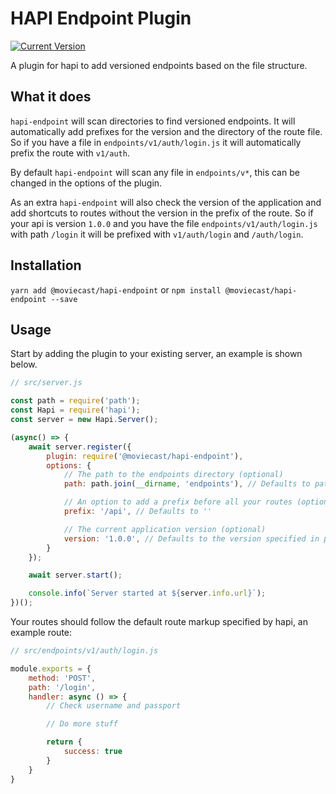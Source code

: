 # HAPI Endpoint Plugin
[![Current Version](https://img.shields.io/npm/v/@moviecast/hapi-endpoint.svg)](https://www.npmjs.com/package/@moviecast/hapi-endpoint)

A plugin for hapi to add versioned endpoints based on the file structure.

## What it does
`hapi-endpoint` will scan directories to find versioned endpoints. It will automatically add prefixes for the version and the directory of the route file. So if you have a file in `endpoints/v1/auth/login.js` it will automatically prefix the route with `v1/auth`.

By default `hapi-endpoint` will scan any file in `endpoints/v*`, this can be changed in the options of the plugin.

As an extra `hapi-endpoint` will also check the version of the application and add shortcuts to routes without the version in the prefix of the route. So if your api is version `1.0.0` and you have the file `endpoints/v1/auth/login.js` with path `/login` it will be prefixed with `v1/auth/login` and `/auth/login`.

## Installation
`yarn add @moviecast/hapi-endpoint` or `npm install @moviecast/hapi-endpoint --save`

## Usage
Start by adding the plugin to your existing server, an example is shown below.
```js
// src/server.js

const path = require('path');
const Hapi = require('hapi');
const server = new Hapi.Server();

(async() => {
    await server.register({
        plugin: require('@moviecast/hapi-endpoint'),
        options: {
            // The path to the endpoints directory (optional)
            path: path.join(__dirname, 'endpoints'), // Defaults to path.join(process.cwd(), 'endpoints')

            // An option to add a prefix before all your routes (optional)
            prefix: '/api', // Defaults to ''

            // The current application version (optional)
            version: '1.0.0', // Defaults to the version specified in package.json
        }
    });

    await server.start();

    console.info(`Server started at ${server.info.url}`);
})();
```

Your routes should follow the default route markup specified by hapi, an example route:
```js
// src/endpoints/v1/auth/login.js

module.exports = {
    method: 'POST',
    path: '/login',
    handler: async () => {
        // Check username and passport

        // Do more stuff

        return {
            success: true
        }
    }
}
```
